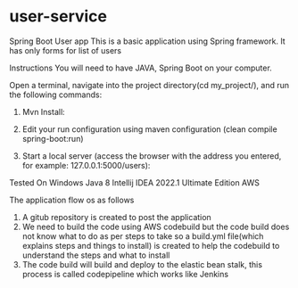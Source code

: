 # user-service

Spring Boot User app
This is a basic application using Spring framework. It has only forms for list of users


Instructions
You will need to have JAVA, Spring Boot on your computer.


Open a terminal, navigate into the project directory(cd my_project/), and run the following commands:

1) Mvn Install:

2) Edit your run configuration using maven configuration (clean compile spring-boot:run)

3) Start a local server (access the browser with the address you entered, for example: 127.0.0.1:5000/users):


Tested On Windows
Java 8
Intellij IDEA 2022.1 Ultimate Edition
AWS

The application flow os as follows

1) A gitub repository is created to post the application
2) We need to build the code using AWS codebuild but the code build does not know what to do as per steps to take
so a build.yml file(which explains steps and things to install) is created to help the codebuild to understand the steps and what to install
3) The code build will build and deploy to the elastic bean stalk, this process is called codepipeline which works like Jenkins